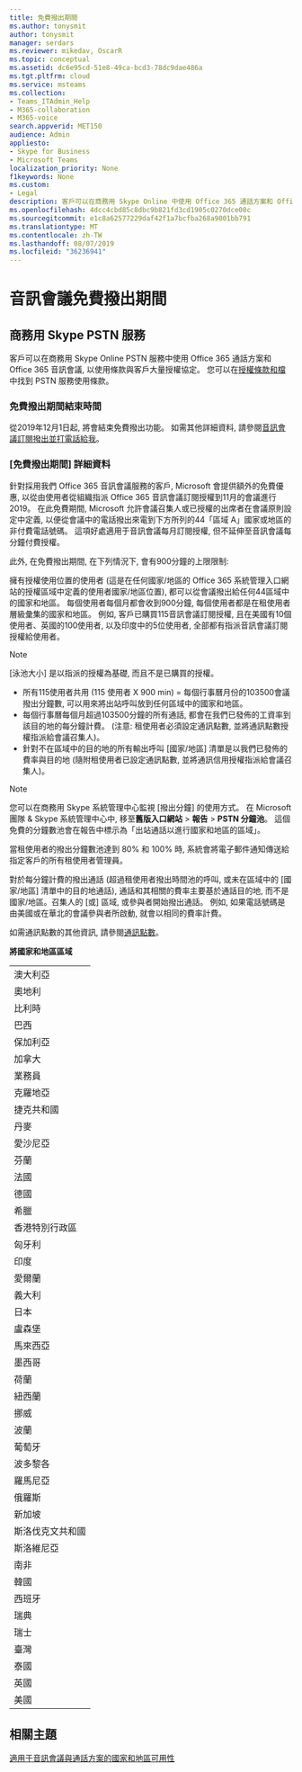 ```yaml
---
title: 免費撥出期間
ms.author: tonysmit
author: tonysmit
manager: serdars
ms.reviewer: mikedav, OscarR
ms.topic: conceptual
ms.assetid: dc6e95cd-51e8-49ca-bcd3-78dc9dae486a
ms.tgt.pltfrm: cloud
ms.service: msteams
ms.collection:
- Teams_ITAdmin_Help
- M365-collaboration
- M365-voice
search.appverid: MET150
audience: Admin
appliesto:
- Skype for Business
- Microsoft Teams
localization_priority: None
f1keywords: None
ms.custom:
- Legal
description: 客戶可以在商務用 Skype Online 中使用 Office 365 通話方案和 Office 365 音訊會議, 而 Microsoft 團隊 PSTN 服務則使用條款與客戶大量的授權協定。
ms.openlocfilehash: 4dcc4cbd85c8dbc9b821fd3cd1905c0270dce08c
ms.sourcegitcommit: e1c8a62577229daf42f1a7bcfba268a9001bb791
ms.translationtype: MT
ms.contentlocale: zh-TW
ms.lasthandoff: 08/07/2019
ms.locfileid: "36236941"
---
```

# <a name="audio-conferencing-complimentary-dial-out-period"></a>音訊會議免費撥出期間

## <a name="skype-for-business-pstn-services"></a>商務用 Skype PSTN 服務

客戶可以在商務用 Skype Online PSTN 服務中使用 Office 365 通話方案和 Office 365 音訊會議, 以使用條款與客戶大量授權協定。 您可以在[授權條款和檔](http://www.microsoftvolumelicensing.com/DocumentSearch.aspx?Mode=2&amp;Keyword=PSTN)中找到 PSTN 服務使用條款。
  
### <a name="end-of-complimentary-dial-out-period"></a>免費撥出期間結束時間

從2019年12月1日起, 將會結束免費撥出功能。 如需其他詳細資料, 請參閱[音訊會議訂閱撥出並打電話給我](audio-conferencing-subscription-dial-out.md)。 

### <a name="complimentary-dial-out-period-details"></a>[免費撥出期間] 詳細資料

針對採用我們 Office 365 音訊會議服務的客戶, Microsoft 會提供額外的免費優惠, 以從由使用者從組織指派 Office 365 音訊會議訂閱授權到11月的會議進行2019。 在此免費期間, Microsoft 允許會議召集人或已授權的出席者在會議原則設定中定義, 以便從會議中的電話撥出來電到下方所列的44「區域 A」國家或地區的非付費電話號碼。 這項好處適用于音訊會議每月訂閱授權, 但不延伸至音訊會議每分鐘付費授權。

此外, 在免費撥出期間, 在下列情況下, 會有900分鐘的上限限制:

擁有授權使用位置的使用者 (這是在任何國家/地區的 Office 365 系統管理入口網站的授權區域中定義的使用者國家/地區位置), 都可以從會議撥出給任何44區域中的國家和地區。 每個使用者每個月都會收到900分鐘, 每個使用者都是在租使用者層級彙集的國家和地區。 例如, 客戶已購買115音訊會議訂閱授權, 且在美國有10個使用者、英國的100使用者, 以及印度中的5位使用者, 全部都有指派音訊會議訂閱授權給使用者。

> [!NOTE]
> [泳池大小] 是以指派的授權為基礎, 而且不是已購買的授權。
 
- 所有115使用者共用 (115 使用者 X 900 min) = 每個行事曆月份的103500會議撥出分鐘數, 可以用來將出站呼叫放到任何區域中的國家和地區。
- 每個行事曆每個月超過103500分鐘的所有通話, 都會在我們已發佈的工資率到該目的地的每分鐘計費。 (注意: 租使用者必須設定通訊點數, 並將通訊點數授權指派給會議召集人)。
- 針對不在區域中的目的地的所有輸出呼叫 [國家/地區] 清單是以我們已發佈的費率與目的地 (隨附租使用者已設定通訊點數, 並將通訊信用授權指派給會議召集人)。

> [!NOTE]
> 您可以在商務用 Skype 系統管理中心監視 [撥出分鐘] 的使用方式。 在 Microsoft 團隊 & Skype 系統管理中心中, 移至**舊版入口網站** > **報告** > **PSTN 分鐘池**。 這個免費的分鐘數池會在報告中標示為「出站通話以進行國家和地區的區域」。

當租使用者的撥出分鐘數池達到 80% 和 100% 時, 系統會將電子郵件通知傳送給指定客戶的所有租使用者管理員。

對於每分鐘計費的撥出通話 (超過租使用者撥出時間池的呼叫, 或未在區域中的 [國家/地區] 清單中的目的地通話), 通話和其相關的費率主要基於通話目的地, 而不是國家/地區。召集人的 [或] 區域, 或參與者開始撥出通話。 例如, 如果電話號碼是由美國或在華北的會議參與者所啟動, 就會以相同的費率計費。

如需通訊點數的其他資訊, 請參閱[通訊點數](what-are-communications-credits.md)。

**將國家和地區區域**

|    |
|-----|
|澳大利亞  <br/> |
|奧地利  <br/> |
|比利時  <br/> |
|巴西  <br/> |
|保加利亞  <br/> |
|加拿大  <br/> |
|業務員  <br/> |
|克羅地亞  <br/> |
|捷克共和國  <br/> |
|丹麥  <br/> |
|愛沙尼亞  <br/> |
|芬蘭  <br/> |
|法國  <br/> |
|德國  <br/> |
|希臘  <br/> |
|香港特別行政區  <br/> |
|匈牙利  <br/> |
|印度  <br/> |
|愛爾蘭  <br/> |
|義大利  <br/> |
|日本  <br/> |
|盧森堡  <br/> |
|馬來西亞  <br/> |
|墨西哥  <br/> |
|荷蘭  <br/> |
|紐西蘭  <br/> |
|挪威  <br/> |
|波蘭  <br/> |
|葡萄牙  <br/> |
|波多黎各  <br/> |
|羅馬尼亞  <br/> |
|俄羅斯  <br/> |
|新加坡  <br/> |
|斯洛伐克文共和國  <br/> |
|斯洛維尼亞  <br/> |
|南非  <br/> |
|韓國  <br/> |
|西班牙  <br/> |
|瑞典  <br/> |
|瑞士  <br/> |
|臺灣  <br/> |
|泰國  <br/> |
|英國  <br/> |
|美國  <br/> |
     
## <a name="related-topics"></a>相關主題
[適用于音訊會議與通話方案的國家和地區可用性](country-and-region-availability-for-audio-conferencing-and-calling-plans/country-and-region-availability-for-audio-conferencing-and-calling-plans.md)
